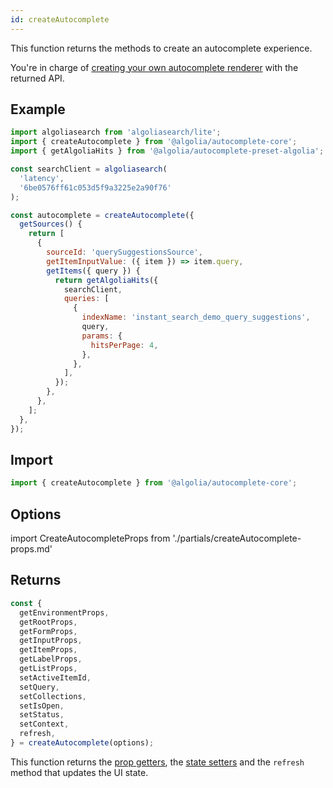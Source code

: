 ```yaml
---
id: createAutocomplete
---
```


This function returns the methods to create an autocomplete experience.

You're in charge of [creating your own autocomplete renderer](creating-a-renderer) with the returned API.

## Example

```js
import algoliasearch from 'algoliasearch/lite';
import { createAutocomplete } from '@algolia/autocomplete-core';
import { getAlgoliaHits } from '@algolia/autocomplete-preset-algolia';

const searchClient = algoliasearch(
  'latency',
  '6be0576ff61c053d5f9a3225e2a90f76'
);

const autocomplete = createAutocomplete({
  getSources() {
    return [
      {
        sourceId: 'querySuggestionsSource',
        getItemInputValue: ({ item }) => item.query,
        getItems({ query }) {
          return getAlgoliaHits({
            searchClient,
            queries: [
              {
                indexName: 'instant_search_demo_query_suggestions',
                query,
                params: {
                  hitsPerPage: 4,
                },
              },
            ],
          });
        },
      },
    ];
  },
});
```

## Import

```ts
import { createAutocomplete } from '@algolia/autocomplete-core';
```

## Options

import CreateAutocompleteProps from './partials/createAutocomplete-props.md'

<CreateAutocompleteProps />

## Returns

```js
const {
  getEnvironmentProps,
  getRootProps,
  getFormProps,
  getInputProps,
  getItemProps,
  getLabelProps,
  getListProps,
  setActiveItemId,
  setQuery,
  setCollections,
  setIsOpen,
  setStatus,
  setContext,
  refresh,
} = createAutocomplete(options);
```

This function returns the [prop getters](prop-getters), the [state setters](state#setters) and the `refresh` method that updates the UI state.
